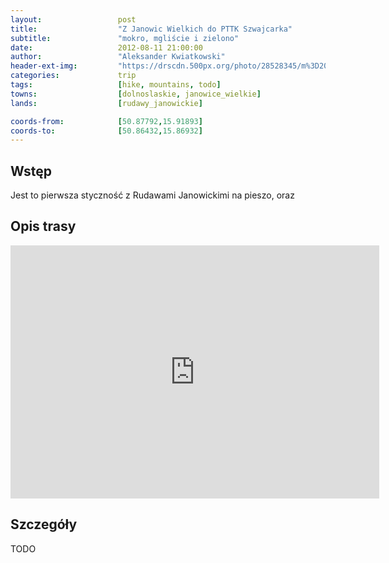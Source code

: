 ```yaml
---
layout:                 post
title:                  "Z Janowic Wielkich do PTTK Szwajcarka"
subtitle:               "mokro, mgliście i zielono"
date:                   2012-08-11 21:00:00
author:                 "Aleksander Kwiatkowski"
header-ext-img:         "https://drscdn.500px.org/photo/28528345/m%3D2048/cec636ea7df78c68891f7e1fc2361082"
categories:             trip
tags:                   [hike, mountains, todo]
towns:                  [dolnoslaskie, janowice_wielkie]
lands:                  [rudawy_janowickie]

coords-from:            [50.87792,15.91893]
coords-to:              [50.86432,15.86932]
---
```


Wstęp
-----

Jest to pierwsza styczność z Rudawami Janowickimi na pieszo, oraz

Opis trasy
----------

<iframe height='405' width='590' frameborder='0' allowtransparency='true' scrolling='no' src='https://www.strava.com/activities/167091762/embed/2fc07a8a832e752f64acbe3881a9cedb0c456366'></iframe>

Szczegóły
---------

TODO